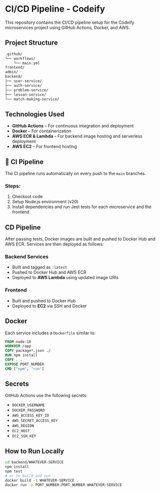 # CI/CD Pipeline - Codeify

This repository contains the CI/CD pipeline setup for the Codeify microservices project using GitHub Actions, Docker, and AWS.

## Project Structure

```bash
.github/
└── workflows/
    └── main.yml
frontend/
admin/
backend/
├── user-service/
├── auth-service/
├── problem-service/
├── lesson-service/
└── match-making-service/
```

## Technologies Used
- **GitHub Actions** – For continuous integration and deployment
- **Docker** – For containerization
- **AWS ECR & Lambda** – For backend image hosting and serverless deployment
- **AWS EC2** – For frontend hosting

## 🧪 CI Pipeline
The CI pipeline runs automatically on every push to the `main` branches.

### Steps:
1. Checkout code
2. Setup Node.js environment (v20)
3. Install dependencies and run Jest tests for each microservice and the frontend

##  CD Pipeline
After passing tests, Docker images are built and pushed to Docker Hub and AWS ECR. Services are then deployed as follows:

### Backend Services
- Built and tagged as `:latest`
- Pushed to Docker Hub and AWS ECR
- Deployed to **AWS Lambda** using updated image URIs

### Frontend
- Built and pushed to Docker Hub
- Deployed to **EC2** via SSH and Docker

## Docker
Each service includes a `Dockerfile` similar to:
```dockerfile
FROM node:16
WORKDIR /app
COPY package*.json ./
RUN npm install
COPY . .
EXPOSE PORT_NUMBER
CMD ["npm", "run"]
```

## Secrets
GitHub Actions use the following secrets:
- `DOCKER_USERNAME`
- `DOCKER_PASSWORD`
- `AWS_ACCESS_KEY_ID`
- `AWS_SECRET_ACCESS_KEY`
- `AWS_REGION`
- `EC2_HOST`
- `EC2_SSH_KEY`

## How to Run Locally
```bash
cd backend/WHATEVER-SERVICE
npm install
npm test
# or to build and run
docker build -t WHATEVER-SERVICE .
docker run -p PORT_NUMBER:PORT_NUMBER WHATEVER-SERVICE
```
